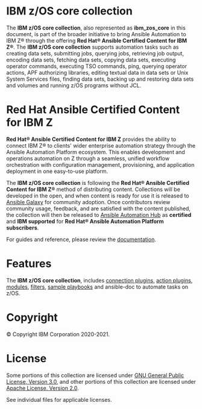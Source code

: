 IBM z/OS core collection
========================

The **IBM z/OS core collection**, also represented as
**ibm_zos_core** in this document, is  part of the broader
initiative to bring Ansible Automation to IBM Z® through the offering
**Red Hat® Ansible Certified Content for IBM Z®**. The
**IBM z/OS core collection** supports automation tasks such as
creating data sets, submitting jobs, querying jobs,
retrieving job output, encoding data sets, fetching data sets, copying data
sets, executing operator commands, executing TSO commands, ping,
querying operator actions, APF authorizing libraries,
editing textual data in data sets or Unix System Services files,
finding data sets, backing up and restoring data sets and
volumes and running z/OS programs without JCL.


Red Hat Ansible Certified Content for IBM Z
===========================================

**Red Hat® Ansible Certified Content for IBM Z** provides the ability to
connect IBM Z® to clients' wider enterprise automation strategy through the
Ansible Automation Platform ecosystem. This enables development and operations
automation on Z through a seamless, unified workflow orchestration with
configuration management, provisioning, and application deployment in
one easy-to-use platform.

The **IBM z/OS core collection** is following the
**Red Hat® Ansible Certified Content for IBM Z®** method of distributing
content. Collections will be developed in the open, and when content is ready
for use it is released to
[Ansible Galaxy](https://galaxy.ansible.com/search?keywords=zos_&order_by=-relevance&deprecated=false&type=collection&page=1)
for community adoption. Once contributors review community usage, feedback,
and are satisfied with the content published, the collection will then be
released to [Ansible Automation Hub](https://www.ansible.com/products/automation-hub)
as **certified** and **IBM supported** for
**Red Hat® Ansible Automation Platform subscribers**.


For guides and reference, please review the [documentation](https://ibm.github.io/z_ansible_collections_doc/index.html).

Features
========
The **IBM z/OS core collection**, includes
[connection plugins](https://ibm.github.io/z_ansible_collections_doc/ibm_zos_core/docs/source/plugins.html#connection),
[action plugins](https://ibm.github.io/z_ansible_collections_doc/ibm_zos_core/docs/source/plugins.html#action),
[modules](https://ibm.github.io/z_ansible_collections_doc/ibm_zos_core/docs/source/modules.html),
[filters](https://ibm.github.io/z_ansible_collections_doc/ibm_zos_core/docs/source/filters.html),
[sample playbooks](https://ibm.github.io/z_ansible_collections_doc/playbooks/playbooks.html)
and ansible-doc to automate tasks on z/OS.

Copyright
=========
© Copyright IBM Corporation 2020-2021.

License
=======
Some portions of this collection are licensed under [GNU General Public
License, Version 3.0](https://opensource.org/licenses/GPL-3.0), and
other portions of this collection are licensed under [Apache License,
Version 2.0](http://www.apache.org/licenses/LICENSE-2.0).

See individual files for applicable licenses.